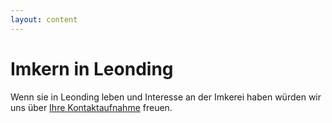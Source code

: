 ```yaml
---
layout: content
---
```


# Imkern in Leonding

Wenn sie in Leonding leben und Interesse an der Imkerei haben würden wir uns über [Ihre Kontaktaufnahme](/Kontakt.html) freuen. 
